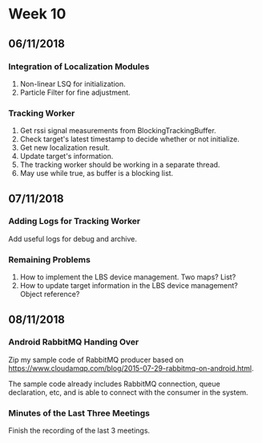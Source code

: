 # Week 10
## 06/11/2018
### Integration of Localization Modules
1. Non-linear LSQ for initialization.
2. Particle Filter for fine adjustment.

### Tracking Worker
1. Get rssi signal measurements from BlockingTrackingBuffer.
2. Check target's latest timestamp to decide whether or not initialize.
3. Get new localization result.
4. Update target's information.
5. The tracking worker should be working in a separate thread.
6. May use while true, as buffer is a blocking list.

## 07/11/2018
### Adding Logs for Tracking Worker
Add useful logs for debug and archive.

### Remaining Problems
1. How to implement the LBS device management. Two maps? List?
2. How to update target information in the LBS device management? Object reference?

## 08/11/2018
### Android RabbitMQ Handing Over
Zip my sample code of RabbitMQ producer based on https://www.cloudamqp.com/blog/2015-07-29-rabbitmq-on-android.html.

The sample code already includes RabbitMQ connection, queue declaration, etc, and is able to connect with the consumer in the system.

### Minutes of the Last Three Meetings
Finish the recording of the last 3 meetings.